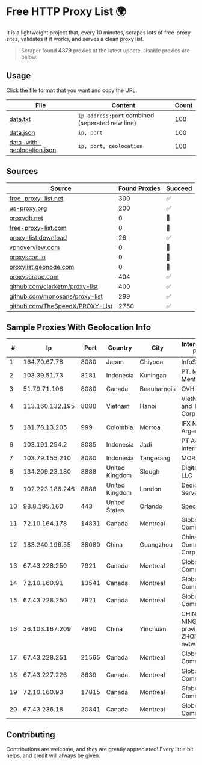 
# Free HTTP Proxy List 🌍

It is a lightweight project that, every 10 minutes, scrapes lots of free-proxy sites, validates if it works, and serves a clean proxy list.


> Scraper found **4379** proxies at the latest update. Usable proxies are below.

## Usage

Click the file format that you want and copy the URL.


|File|Content|Count|
|----|-------|-----|
|[data.txt](https://raw.githubusercontent.com/themiralay/Proxy-List-World/master/data.txt)|`ip_address:port` combined (seperated new line)|100|
|[data.json](https://raw.githubusercontent.com/themiralay/Proxy-List-World/master/data.json)|`ip, port`|100|
|[data-with-geolocation.json](https://raw.githubusercontent.com/themiralay/Proxy-List-World/master/data-with-geolocation.json)|`ip, port, geolocation`|100|

## Sources

|Source|Found Proxies|Succeed|
|------|-------------|-------|
|[free-proxy-list.net](https://free-proxy-list.net)|300|✅|
|[us-proxy.org](https://www.us-proxy.org)|200|✅|
|[proxydb.net](http://proxydb.net)|0|🚫|
|[free-proxy-list.com](https://free-proxy-list.com/?page=&port=&type%5B%5D=http&type%5B%5D=https&up_time=0&search=Search)|0|🚫|
|[proxy-list.download](https://www.proxy-list.download/HTTP)|26|✅|
|[vpnoverview.com](https://vpnoverview.com/privacy/anonymous-browsing/free-proxy-servers)|0|🚫|
|[proxyscan.io](https://www.proxyscan.io)|0|🚫|
|[proxylist.geonode.com](https://proxylist.geonode.com/api/proxy-list?limit=300&page=1&sort_by=lastChecked&sort_type=desc&protocols=http,https)|0|🚫|
|[proxyscrape.com](https://api.proxyscrape.com/v2/?request=displayproxies&protocol=http&timeout=10000&country=all&ssl=all&anonymity=all)|404|✅|
|[github.com/clarketm/proxy-list](https://raw.githubusercontent.com/clarketm/proxy-list/master/proxy-list-raw.txt)|400|✅|
|[github.com/monosans/proxy-list](https://raw.githubusercontent.com/monosans/proxy-list/main/proxies/http.txt)|299|✅|
|[github.com/TheSpeedX/PROXY-List](https://raw.githubusercontent.com/TheSpeedX/PROXY-List/master/http.txt)|2750|✅|


## Sample Proxies With Geolocation Info

|#|Ip|Port|Country|City|Internet Service Provider|
|-|--|----|-------|----|-------------------------|
|1|164.70.67.78|8080|Japan|Chiyoda|InfoSphere|
|2|103.39.51.73|8181|Indonesia|Kuningan|PT. Mega Mentari Mandiri|
|3|51.79.71.106|8080|Canada|Beauharnois|OVH SAS|
|4|113.160.132.195|8080|Vietnam|Hanoi|VietNam Post and Telecom Corporation|
|5|181.78.13.205|999|Colombia|Morroa|IFX Networks Argentina S.R.L|
|6|103.191.254.2|8085|Indonesia|Jadi|PT Ayodya Data Internusa|
|7|103.79.155.210|8080|Indonesia|Tangerang|MORATELINDO|
|8|134.209.23.180|8888|United Kingdom|Slough|DigitalOcean, LLC|
|9|102.223.186.246|8888|United Kingdom|London|Dedicated Servers|
|10|98.8.195.160|443|United States|Orlando|Spectrum|
|11|72.10.164.178|14831|Canada|Montreal|GloboTech Communications|
|12|183.240.196.55|38080|China|Guangzhou|China Mobile Communications Corporation|
|13|67.43.228.250|7921|Canada|Montreal|GloboTech Communications|
|14|72.10.160.91|13541|Canada|Montreal|GloboTech Communications|
|15|67.43.228.250|7921|Canada|Montreal|GloboTech Communications|
|16|36.103.167.209|7890|China|Yinchuan|CHINANET NINGXIA province ZHONGWEI IDC network|
|17|67.43.228.251|21565|Canada|Montreal|GloboTech Communications|
|18|67.43.227.226|8639|Canada|Montreal|GloboTech Communications|
|19|72.10.160.93|17815|Canada|Montreal|GloboTech Communications|
|20|67.43.236.18|20841|Canada|Montreal|GloboTech Communications|



## Contributing

Contributions are welcome, and they are greatly appreciated! Every
little bit helps, and credit will always be given.

